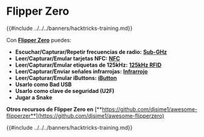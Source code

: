 # Flipper Zero

{{#include ../../../banners/hacktricks-training.md}}

Con [**Flipper Zero**](https://flipperzero.one/) puedes:

- **Escuchar/Capturar/Repetir frecuencias de radio:** [**Sub-GHz**](fz-sub-ghz.md)
- **Leer/Capturar/Emular tarjetas NFC:** [**NFC**](fz-nfc.md)
- **Leer/Capturar/Emular etiquetas de 125kHz:** [**125kHz RFID**](fz-125khz-rfid.md)
- **Leer/Capturar/Enviar señales infrarrojas:** [**Infrarrojo**](fz-infrared.md)
- **Leer/Capturar/Emular iButtons:** [**iButton**](../ibutton.md)
- **Usarlo como Bad USB**
- **Usarlo como clave de seguridad (U2F)**
- **Jugar a Snake**

**Otros recursos de Flipper Zero en** [**https://github.com/djsime1/awesome-flipperzer**](https://github.com/djsime1/awesome-flipperzero)

{{#include ../../../banners/hacktricks-training.md}}
